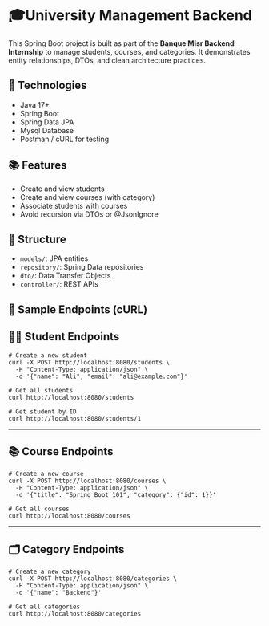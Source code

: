 # 🎓University Management Backend

This Spring Boot project is built as part of the **Banque Misr Backend Internship** to manage students, courses, and categories. It demonstrates entity relationships, DTOs, and clean architecture practices.

## 🔧 Technologies
- Java 17+
- Spring Boot
- Spring Data JPA
- Mysql Database
- Postman / cURL for testing

## 📚 Features
- Create and view students
- Create and view courses (with category)
- Associate students with courses
- Avoid recursion via DTOs or @JsonIgnore

## 📁 Structure
- `models/`: JPA entities
- `repository/`: Spring Data repositories
- `dto/`: Data Transfer Objects
- `controller/`: REST APIs

## 🧪 Sample Endpoints (cURL)
##  🧑‍🎓 Student Endpoints
```
# Create a new student
curl -X POST http://localhost:8080/students \
  -H "Content-Type: application/json" \
  -d '{"name": "Ali", "email": "ali@example.com"}'

# Get all students
curl http://localhost:8080/students

# Get student by ID
curl http://localhost:8080/students/1

```
---

## 📚 Course Endpoints
```
# Create a new course
curl -X POST http://localhost:8080/courses \
  -H "Content-Type: application/json" \
  -d '{"title": "Spring Boot 101", "category": {"id": 1}}'

# Get all courses
curl http://localhost:8080/courses

```
---

## 🗂️ Category Endpoints
```
# Create a new category
curl -X POST http://localhost:8080/categories \
  -H "Content-Type: application/json" \
  -d '{"name": "Backend"}'

# Get all categories
curl http://localhost:8080/categories


```

